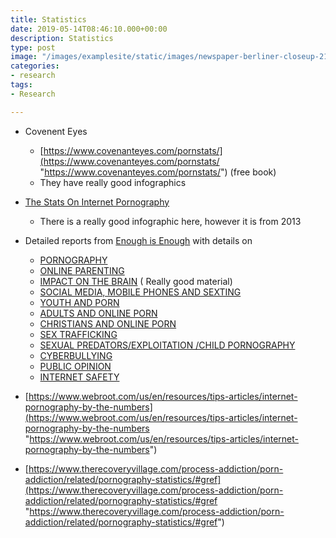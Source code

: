 ```yaml
---
title: Statistics
date: 2019-05-14T08:46:10.000+00:00
description: Statistics
type: post
image: "/images/examplesite/static/images/newspaper-berliner-closeup-21627.jpg"
categories:
- research
tags:
- Research

---
```

* Covenent Eyes
  * [https://www.covenanteyes.com/pornstats/](https://www.covenanteyes.com/pornstats/ "https://www.covenanteyes.com/pornstats/") (free book)
  * They have really good infographics 
* [The Stats On Internet Pornography]()
  * There is a really good infographic here, however it is from 2013
* Detailed reports from [Enough is Enough](https://enough.org/) with details on
  * [PORNOGRAPHY](https://enough.org/stats_porn_industry)
  * [ONLINE PARENTING](https://enough.org/stats-online-parenting)
  * [IMPACT ON THE BRAIN](https://enough.org/stats-impact-on-the-brain) ( Really good material)
  * [SOCIAL MEDIA, MOBILE PHONES AND SEXTING](https://enough.org/stats_social_media)
  * [YOUTH AND PORN](https://enough.org/stats-youth-and-porn)
  * [ADULTS AND ONLINE PORN](https://enough.org/stats_adults_online_porn)
  * [CHRISTIANS AND ONLINE PORN](https://enough.org/stats_christians_online_porn)
  * [SEX TRAFFICKING](https://enough.org/stats-sex-trafficking)
  * [SEXUAL PREDATORS/EXPLOITATION /CHILD PORNOGRAPHY](https://enough.org/stats_exploitation)
  * [CYBERBULLYING](https://enough.org/stats_cyberbullying)
  * [PUBLIC OPINION](https://enough.org/stats_public_opinion)
  * [INTERNET SAFETY](https://enough.org/stats_internet_safety)
* [https://www.webroot.com/us/en/resources/tips-articles/internet-pornography-by-the-numbers](https://www.webroot.com/us/en/resources/tips-articles/internet-pornography-by-the-numbers "https://www.webroot.com/us/en/resources/tips-articles/internet-pornography-by-the-numbers")
* [https://www.therecoveryvillage.com/process-addiction/porn-addiction/related/pornography-statistics/#gref](https://www.therecoveryvillage.com/process-addiction/porn-addiction/related/pornography-statistics/#gref "https://www.therecoveryvillage.com/process-addiction/porn-addiction/related/pornography-statistics/#gref")

  >